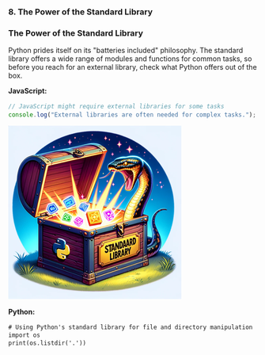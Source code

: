 
### 8. The Power of the Standard Library

### The Power of the Standard Library
Python prides itself on its "batteries included" philosophy. The standard library offers a wide range of modules and functions for common tasks, so before you reach for an external library, check what Python offers out of the box.

**JavaScript:**
```javascript
// JavaScript might require external libraries for some tasks
console.log("External libraries are often needed for complex tasks.");
```

![The Power of the Standard Library](./8.png)

**Python:**
```
# Using Python's standard library for file and directory manipulation
import os
print(os.listdir('.'))
```
